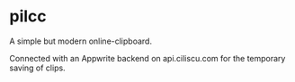 # pilcc

A simple but modern online-clipboard.

Connected with an Appwrite backend on api.ciliscu.com
for the temporary saving of clips.

